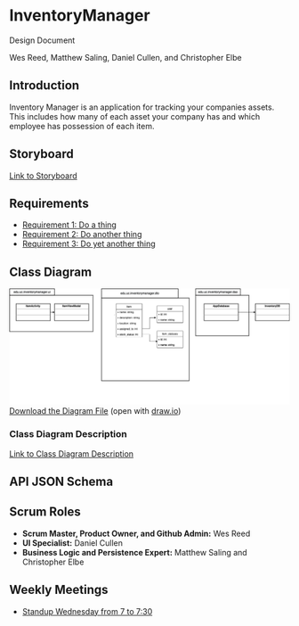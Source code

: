 # InventoryManager

Design Document

Wes Reed, Matthew Saling, Daniel Cullen, and Christopher Elbe

## Introduction

Inventory Manager is an application for tracking your companies assets. This includes how many of each asset your company has and which employee has possession of each item.

## Storyboard

[Link to Storyboard](https://projects.invisionapp.com/prototype/ckz1n0yp4001nz50197yyo2fc/play)

## Requirements

* [Requirement 1: Do a thing](docs/requirements/Requirement1.md)
* [Requirement 2: Do another thing](docs/requirements/Requirement2.md)
* [Requirement 3: Do yet another thing](docs/requirements/Requirement3.md)

## Class Diagram

![Class Diagram](docs/assets/uml.png)
[Download the Diagram File](docs/assets/uml.drawio) (open with [draw.io](https://draw.io))

### Class Diagram Description

[Link to Class Diagram Description](docs/uml-description.md)

## API JSON Schema

## Scrum Roles

* **Scrum Master, Product Owner, and Github Admin:** Wes Reed
* **UI Specialist:** Daniel Cullen
* **Business Logic and Persistence Expert:** Matthew Saling and Christopher Elbe

## Weekly Meetings

* [Standup Wednesday from 7 to 7:30](https://teams.microsoft.com/l/meetup-join/19%3ameeting_MmQ0Mzc0ZGQtZmVjMi00NGExLTlkNGYtOTc5OGFkOGUwMWRl%40thread.v2/0?context=%7b%22Tid%22%3a%22f5222e6c-5fc6-48eb-8f03-73db18203b63%22%2c%22Oid%22%3a%22e1b08e73-d2dd-449a-848e-db26cd974c04%22%7d)
